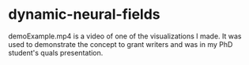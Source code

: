 # dynamic-neural-fields

demoExample.mp4 is a video of one of the visualizations I made. It was used to demonstrate the concept to grant writers and
was in my PhD student's quals presentation.
